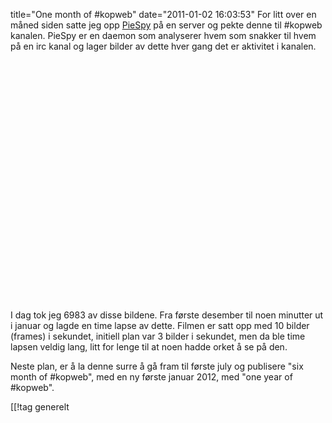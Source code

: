 title="One month of #kopweb"
date="2011-01-02 16:03:53"
For litt over en måned siden satte jeg opp <a href="http://www.jibble.org/piespy/">PieSpy</a> på en server og pekte denne til #kopweb kanalen. PieSpy er en daemon som analyserer hvem som snakker til hvem på en irc kanal og lager bilder av dette hver gang det er aktivitet i kanalen.

<div align="center"><object classid="clsid:d27cdb6e-ae6d-11cf-96b8-444553540000" width="640" height="385" codebase="http://download.macromedia.com/pub/shockwave/cabs/flash/swflash.cab#version=6,0,40,0"><param name="allowFullScreen" value="true"  /><param name="allowscriptaccess" value="always"  /><param name="src" value="http://www.youtube.com/v/yQ562-ZbTr8?fs=1&amp;hl=en_US&amp;rel=0&amp;hd=1"  /><param name="allowfullscreen" value="true"  /><embed type="application/x-shockwave-flash" width="640" height="385" src="http://www.youtube.com/v/yQ562-ZbTr8?fs=1&amp;hl=en_US&amp;rel=0&amp;hd=1" allowscriptaccess="always" allowfullscreen="true"></embed></object></div>

I dag tok jeg 6983 av disse bildene. Fra første desember til noen minutter ut i januar og lagde en time lapse av dette. Filmen er satt opp med 10 bilder (frames) i sekundet, initiell plan var 3 bilder i sekundet, men da ble time lapsen veldig lang, litt for lenge til at noen hadde orket å se på den.

Neste plan, er å la denne surre å gå fram til første july og publisere "six month of #kopweb", med en ny første januar 2012, med "one year of #kopweb".

[[!tag  generelt
